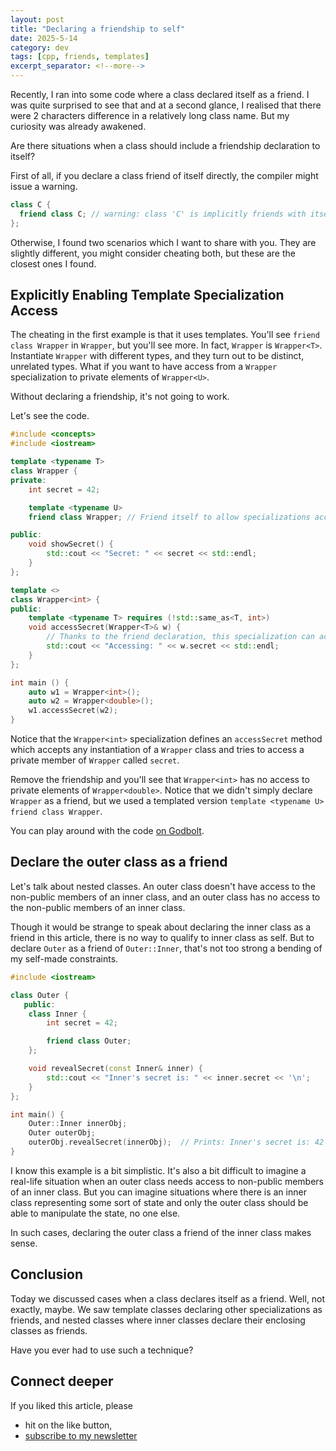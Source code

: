 ```yaml
---
layout: post
title: "Declaring a friendship to self"
date: 2025-5-14
category: dev
tags: [cpp, friends, templates]
excerpt_separator: <!--more-->
---
```

Recently, I ran into some code where a class declared itself as a friend. I was quite surprised to see that and at a second glance, I realised that there were 2 characters difference in a relatively long class name. But my curiosity was already awakened.

Are there situations when a class should include a friendship declaration to itself?

First of all, if you declare a class friend of itself directly, the compiler might issue a warning.

```cpp
class C {
  friend class C; // warning: class 'C' is implicitly friends with itself
};
```

Otherwise, I found two scenarios which I want to share with you. They are slightly different, you might consider cheating both, but these are the closest ones I found.

## Explicitly Enabling Template Specialization Access

The cheating in the first example is that it uses templates. You'll see `friend class Wrapper` in `Wrapper`, but you'll see more. In fact, `Wrapper` is `Wrapper<T>`. Instantiate `Wrapper` with different types, and they turn out to be distinct, unrelated types. What if you want to have access from a `Wrapper` specialization to private elements of `Wrapper<U>`.

Without declaring a friendship, it's not going to work. 

Let's see the code. 

```cpp
#include <concepts>
#include <iostream>

template <typename T>
class Wrapper {
private:
    int secret = 42;

    template <typename U>
    friend class Wrapper; // Friend itself to allow specializations access

public:
    void showSecret() {
        std::cout << "Secret: " << secret << std::endl;
    }
};

template <>
class Wrapper<int> {
public:
    template <typename T> requires (!std::same_as<T, int>)
    void accessSecret(Wrapper<T>& w) {
        // Thanks to the friend declaration, this specialization can access private members
        std::cout << "Accessing: " << w.secret << std::endl;
    }
};

int main () {
    auto w1 = Wrapper<int>();
    auto w2 = Wrapper<double>();
    w1.accessSecret(w2);
}
```

Notice that the `Wrapper<int>` specialization defines an `accessSecret` method which accepts any instantiation of a `Wrapper` class and tries to access a private member of `Wrapper` called `secret`.

Remove the friendship and you'll see that `Wrapper<int>` has no access to private elements of `Wrapper<double>`. Notice that we didn't simply declare `Wrapper` as a friend, but we used a templated version `template <typename U> friend class Wrapper`.

You can play around with the code [on Godbolt](https://godbolt.org/z/or54b3xs4).

## Declare the outer class as a friend

Let's talk about nested classes. An outer class doesn't have access to the non-public members of an inner class, and an outer class has no access to the non-public members of an inner class. 

Though it would be strange to speak about declaring the inner class as a friend in this article, there is no way to qualify to inner class as self. But to declare `Outer` as a friend of `Outer::Inner`, that's not too strong a bending of my self-made constraints.


```cpp
#include <iostream>

class Outer {
   public:
    class Inner {
        int secret = 42;

        friend class Outer;
    };

    void revealSecret(const Inner& inner) {
        std::cout << "Inner's secret is: " << inner.secret << '\n';
    }
};

int main() {
    Outer::Inner innerObj;
    Outer outerObj;
    outerObj.revealSecret(innerObj);  // Prints: Inner's secret is: 42
}
```

I know this example is a bit simplistic. It's also a bit difficult to imagine a real-life situation when an outer class needs access to non-public members of an inner class. But you can imagine situations where there is an inner class representing some sort of state and only the outer class should be able to manipulate the state, no one else.

In such cases, declaring the outer class a friend of the inner class makes sense.

## Conclusion

Today we discussed cases when a class declares itself as a friend. Well, not exactly, maybe. We saw template classes declaring other specializations as friends, and nested classes where inner classes declare their enclosing classes as friends.

Have you ever had to use such a technique?

## Connect deeper

If you liked this article, please 
- hit on the like button,  
- [subscribe to my newsletter](http://eepurl.com/gvcv1j)
